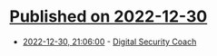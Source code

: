 # [Published on 2022-12-30](index.md)

* [2022-12-30, 21:06:00](https://lobste.rs/s/azz7en/digital_security_coach) - [Digital Security Coach](https://www.digitalsecuritycoach.com/)
